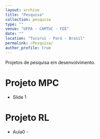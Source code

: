 ```yaml
---
layout: archive
title: "Pesquisa"
collection: pesquisa
type: ""
venue: "UFPA - CAMTUC - FEE"
date: ""
location: "Tucuruí - Pará - Brasil"
permalink: /Pesquisa/
author_profile: true
---
```


Projetos de pesquisa em desenvolvimento.

Projeto MPC
======
* Slide 1

Projeto RL
======
* Aula0 - 